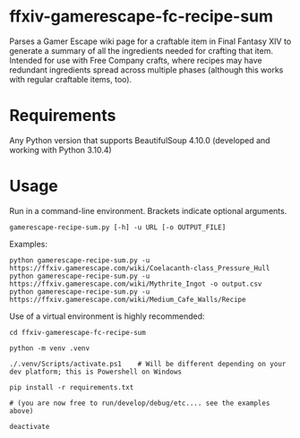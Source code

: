 # ffxiv-gamerescape-fc-recipe-sum
Parses a Gamer Escape wiki page for a craftable item in Final Fantasy XIV to generate a summary of all the ingredients needed for crafting that item. Intended for use with Free Company crafts, where recipes may have redundant ingredients spread across multiple phases (although this works with regular craftable items, too).

# Requirements
Any Python version that supports BeautifulSoup 4.10.0 (developed and working with Python 3.10.4)

# Usage
Run in a command-line environment. Brackets indicate optional arguments.

```
gamerescape-recipe-sum.py [-h] -u URL [-o OUTPUT_FILE]
```

Examples:
```
python gamerescape-recipe-sum.py -u https://ffxiv.gamerescape.com/wiki/Coelacanth-class_Pressure_Hull
python gamerescape-recipe-sum.py -u https://ffxiv.gamerescape.com/wiki/Mythrite_Ingot -o output.csv
python gamerescape-recipe-sum.py -u https://ffxiv.gamerescape.com/wiki/Medium_Cafe_Walls/Recipe
```

Use of a virtual environment is highly recommended:

```
cd ffxiv-gamerescape-fc-recipe-sum

python -m venv .venv

./.venv/Scripts/activate.ps1    # Will be different depending on your dev platform; this is Powershell on Windows

pip install -r requirements.txt

# (you are now free to run/develop/debug/etc.... see the examples above)

deactivate
```
